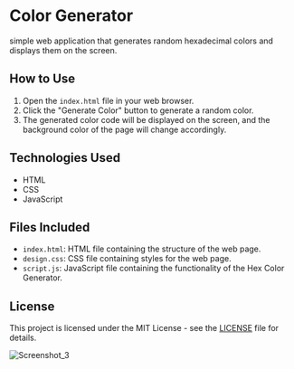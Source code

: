 # Color Generator

simple web application that generates random hexadecimal colors and displays them on the screen.

## How to Use

1. Open the `index.html` file in your web browser.
2. Click the "Generate Color" button to generate a random color.
3. The generated color code will be displayed on the screen, and the background color of the page will change accordingly.

## Technologies Used

- HTML
- CSS
- JavaScript

## Files Included

- `index.html`: HTML file containing the structure of the web page.
- `design.css`: CSS file containing styles for the web page.
- `script.js`: JavaScript file containing the functionality of the Hex Color Generator.

## License

This project is licensed under the MIT License - see the [LICENSE](LICENSE) file for details.

![Screenshot_3](https://github.com/dev-alihasan/Color-Generator/assets/101947194/ff22b936-27eb-42c1-8178-424cb1987ba5)
